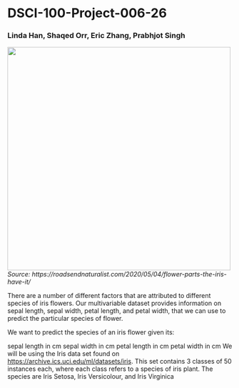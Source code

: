 # DSCI-100-Project-006-26

### Linda Han, Shaqed Orr, Eric Zhang, Prabhjot Singh

<img src="https://roadsendnaturalist.files.wordpress.com/2020/05/iris-005.jpg" height=500px>
<i>Source: https://roadsendnaturalist.com/2020/05/04/flower-parts-the-iris-have-it/</i>
<br>

There are a number of different factors that are attributed to different species of iris flowers. Our multivariable dataset provides information on sepal length, sepal width, petal length, and petal width, that we can use to predict the particular species of flower.

We want to predict the species of an iris flower given its:

sepal length in cm
sepal width in cm
petal length in cm
petal width in cm
We will be using the Iris data set found on https://archive.ics.uci.edu/ml/datasets/iris. This set contains 3 classes of 50 instances each, where each class refers to a species of iris plant. The species are Iris Setosa, Iris Versicolour, and Iris Virginica
